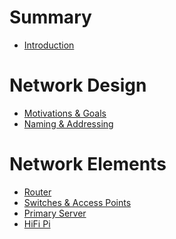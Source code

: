 <!--
Copyright (c) 2022 Paul Barker
SPDX-License-Identifier: CC-BY-4.0
-->

# Summary

- [Introduction](introduction.md)

# Network Design
- [Motivations & Goals]()
- [Naming & Addressing]()

# Network Elements
- [Router](router.md)
- [Switches & Access Points]()
- [Primary Server]()
- [HiFi Pi]()
